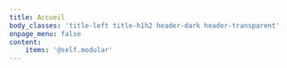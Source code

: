 ```yaml
---
title: Accueil
body_classes: 'title-left title-h1h2 header-dark header-transparent'
onpage_menu: false
content:
    items: '@self.modular'
---
```


